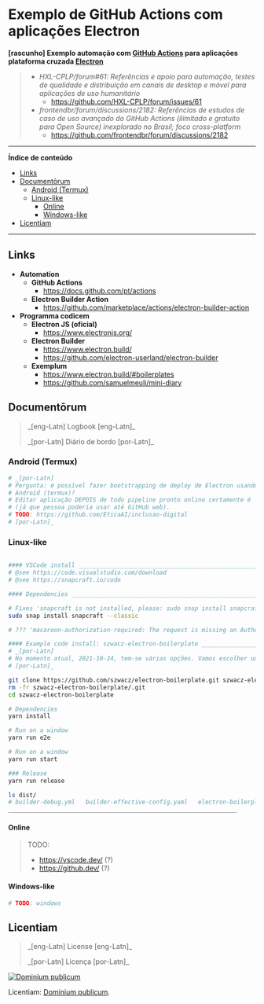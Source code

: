 # Exemplo de GitHub Actions com aplicações Electron
**[rascunho] Exemplo automação com [GitHub Actions](https://github.com/features/actions) para aplicações plataforma cruzada [Electron](https://www.electronjs.org/)**

> - _HXL-CPLP/forum#61: Referências e apoio para automação, testes de qualidade e distribuição em canais de desktop e móvel para aplicações de uso humanitário_
>   - https://github.com/HXL-CPLP/forum/issues/61
> - _frontendbr/forum/discussions/2182: Referências de estudos de caso de uso avançado do GitHub Actions (ilimitado e gratuito para Open Source) inexplorado no Brasil; foco cross-platform_
>   - https://github.com/frontendbr/forum/discussions/2182


---

**Índice de conteúdo**

<!-- TOC depthFrom:2 -->

- [Links](#links)
- [Documentōrum](#documentōrum)
    - [Android (Termux)](#android-termux)
    - [Linux-like](#linux-like)
        - [Online](#online)
        - [Windows-like](#windows-like)
- [Licentiam](#licentiam)

<!-- /TOC -->

---

## Links

- **Automation**
  - **GitHub Actions**
    - https://docs.github.com/pt/actions
  - **Electron Builder Action**
    - https://github.com/marketplace/actions/electron-builder-action
- **Programma codicem**
  - **Electron JS (oficial)**
    - https://www.electronjs.org/
  - **Electron Builder**
    - https://www.electron.build/
    - https://github.com/electron-userland/electron-builder
  - **Exemplum**
    - https://www.electron.build/#boilerplates
    - https://github.com/samuelmeuli/mini-diary

<!--
    - **.NET Linux, Ubuntu**
      - https://docs.microsoft.com/pt-br/dotnet/core/install/linux-ubuntu
  - **Guias Rápidos**
    - https://docs.microsoft.com/pt-br/dotnet/core/tutorials/with-visual-studio-code
  - **Code Templates**
    - https://github.com/topics/dotnet-template
- **IDE**
  - **VSCode**
    - **Extensions**:
      - https://marketplace.visualstudio.com/items?itemName=ms-dotnettools.csharp
-->

## Documentōrum
> \_[eng-Latn] Logbook [eng-Latn]\_
>
> \_[por-Latn] Diário de bordo [por-Latn]\_

### Android (Termux)

```bash
# _[por-Latn]
# Pergunta: é possível fazer bootstrapping de deploy de Electron usando
# Android (termux)?
# Editar aplicação DEPOIS de todo pipeline pronto online certamente é
# (já que pessoa poderia usar até GitHub web).
# TODO: https://github.com/EticaAI/inclusao-digital
# [por-Latn]_

```

### Linux-like
```bash

#### VSCode install ____________________________________________________________
# @see https://code.visualstudio.com/download
# @see https://snapcraft.io/code

#### Dependencies ______________________________________________________________

# Fixes 'snapcraft is not installed, please: sudo snap install snapcraft --classic'
sudo snap install snapcraft --classic

# ??? 'macaroon-authorization-required: The request is missing an Authorization header field containing a valid macaroon'

#### Example code install: szwacz-electron-boilerplate _________________________
# _[por-Latn]
# No momento atual, 2021-10-24, tem-se várias opções. Vamos escolher uma.
# [por-Latn]_

git clone https://github.com/szwacz/electron-boilerplate.git szwacz-electron-boilerplate
rm -fr szwacz-electron-boilerplate/.git
cd szwacz-electron-boilerplate

# Dependencies
yarn install

# Run on a window
yarn run e2e

# Run on a window
yarn run start

### Release
yarn run release

ls dist/
# builder-debug.yml   builder-effective-config.yaml   electron-boilerplate_0.0.0_amd64.snap  'Electron Boilerplate-0.0.0.AppImage'   linux-unpacked
_________________________________________________________________


```


<!--

TODO: this is only failing because Electron is trying to upload to
      snapcraft (which was not configured to upload). So the current
      build is actually okay

Para commitar com outro usuário
$ GIT_COMMITTER_NAME="eticaaibot" GIT_COMMITTER_EMAIL="etica.of.a.ai@gmail.com" git commit --author="eticaaibot <etica.of.a.ai@gmail.com>" (...)


$ GIT_COMMITTER_NAME="eticaaibot" GIT_COMMITTER_EMAIL="etica.of.a.ai@gmail.com" git commit --author="eticaaibot <etica.of.a.ai@gmail.com>" -m 'v0.3.5'

Create a tag (no need to commit)
$ git tag v0.3.5

git push origin tag v0.3.5
git push
-->

#### Online

> TODO:
> - https://vscode.dev/ (?)
> - https://github.dev/ (?)

#### Windows-like

```bash
# TODO: windows
```

## Licentiam
> \_[eng-Latn] License [eng-Latn]\_
>
> \_[por-Latn] Licença [por-Latn]\_


[![Dominium publicum](https://i.creativecommons.org/p/zero/1.0/88x31.png)](https://unlicense.org/)

Licentiam: [Dominium publicum](https://unlicense.org/).
